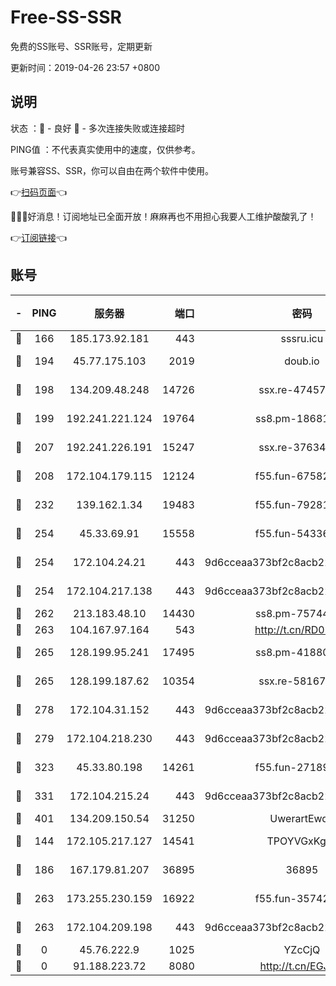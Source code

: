 # Free-SS-SSR

免费的SS账号、SSR账号，定期更新

更新时间：2019-04-26 23:57 +0800

## 说明

状态     ：🙂 - 良好 🙁 - 多次连接失败或连接超时

PING值   ：不代表真实使用中的速度，仅供参考。

账号兼容SS、SSR，你可以自由在两个软件中使用。

👉[扫码页面](https://liesauer.github.io/Free-SS-SSR/)👈

🎉🎉🎉好消息！订阅地址已全面开放！麻麻再也不用担心我要人工维护酸酸乳了！

👉[订阅链接](https://www.liesauer.net/yogurt/subscribe?ACCESS_TOKEN=DAYxR3mMaZAsaqUb)👈

## 账号

|-|PING|服务器|端口|密码|加密方式|区域|
|:----:|:----:|:-----:|-----:|:----:|:----:|:----:|
|🙂|166|185.173.92.181|443|sssru.icu|rc4-md5|RU|
|🙂|194|45.77.175.103|2019|doub.io|aes-128-ctr|SG|
|🙂|198|134.209.48.248|14726|ssx.re-47457092|aes-256-cfb|US|
|🙂|199|192.241.221.124|19764|ss8.pm-18681063|aes-256-cfb|US|
|🙂|207|192.241.226.191|15247|ssx.re-37634241|aes-256-cfb|US|
|🙂|208|172.104.179.115|12124|f55.fun-67582155|aes-256-cfb|SG|
|🙂|232|139.162.1.34|19483|f55.fun-79281835|aes-256-cfb|SG|
|🙂|254|45.33.69.91|15558|f55.fun-54336919|aes-256-cfb|US|
|🙂|254|172.104.24.21|443|9d6cceaa373bf2c8acb22e60b6a58be6|aes-256-cfb|US|
|🙂|254|172.104.217.138|443|9d6cceaa373bf2c8acb22e60b6a58be6|aes-256-cfb|US|
|🙂|262|213.183.48.10|14430|ss8.pm-75744161|rc4-md5|RU|
|🙂|263|104.167.97.164|543|http://t.cn/RD0D7sx|rc4-md5|CA|
|🙂|265|128.199.95.241|17495|ss8.pm-41880912|aes-256-cfb|SG|
|🙂|265|128.199.187.62|10354|ssx.re-58167399|aes-256-cfb|SG|
|🙂|278|172.104.31.152|443|9d6cceaa373bf2c8acb22e60b6a58be6|aes-256-cfb|US|
|🙂|279|172.104.218.230|443|9d6cceaa373bf2c8acb22e60b6a58be6|aes-256-cfb|US|
|🙂|323|45.33.80.198|14261|f55.fun-27189216|aes-256-cfb|US|
|🙂|331|172.104.215.24|443|9d6cceaa373bf2c8acb22e60b6a58be6|aes-256-cfb|US|
|🙂|401|134.209.150.54|31250|UwerartEwqe|chacha20|IN|
|🙂|144|172.105.217.127|14541|TPOYVGxKglpi|aes-256-cfb|JP|
|🙂|186|167.179.81.207|36895|36895|aes-256-cfb|JP|
|🙂|263|173.255.230.159|16922|f55.fun-35742732|aes-256-cfb|US|
|🙂|263|172.104.209.198|443|9d6cceaa373bf2c8acb22e60b6a58be6|aes-256-cfb|US|
|🙁|0|45.76.222.9|1025|YZcCjQ|rc4-md5|JP|
|🙁|0|91.188.223.72|8080|http://t.cn/EGJIyrl|rc4-md5|RU|
